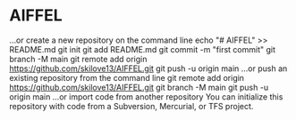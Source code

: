 # AIFFEL
…or create a new repository on the command line
echo "# AIFFEL" >> README.md
git init
git add README.md
git commit -m "first commit"
git branch -M main
git remote add origin https://github.com/skilove13/AIFFEL.git
git push -u origin main
…or push an existing repository from the command line
git remote add origin https://github.com/skilove13/AIFFEL.git
git branch -M main
git push -u origin main
…or import code from another repository
You can initialize this repository with code from a Subversion, Mercurial, or TFS project.

